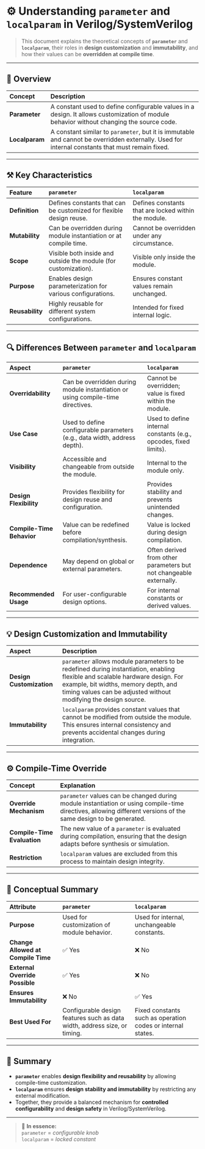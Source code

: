 # ⚙️ Understanding `parameter` and `localparam` in Verilog/SystemVerilog

> This document explains the theoretical concepts of **`parameter`** and **`localparam`**, their roles in **design customization** and **immutability**, and how their values can be **overridden at compile time**.

---

## 🧩 Overview

| Concept | Description |
|:--------|:-------------|
| **Parameter** | A constant used to define configurable values in a design. It allows customization of module behavior without changing the source code. |
| **Localparam** | A constant similar to `parameter`, but it is immutable and cannot be overridden externally. Used for internal constants that must remain fixed. |

---

## ⚒️ Key Characteristics

| Feature | `parameter` | `localparam` |
|:---------|:-------------|:--------------|
| **Definition** | Defines constants that can be customized for flexible design reuse. | Defines constants that are locked within the module. |
| **Mutability** | Can be overridden during module instantiation or at compile time. | Cannot be overridden under any circumstance. |
| **Scope** | Visible both inside and outside the module (for customization). | Visible only inside the module. |
| **Purpose** | Enables design parameterization for various configurations. | Ensures constant values remain unchanged. |
| **Reusability** | Highly reusable for different system configurations. | Intended for fixed internal logic. |

---

## 🔍 Differences Between `parameter` and `localparam`

| Aspect | `parameter` | `localparam` |
|:--------|:-------------|:--------------|
| **Overridability** | Can be overridden during module instantiation or using compile-time directives. | Cannot be overridden; value is fixed within the module. |
| **Use Case** | Used to define configurable parameters (e.g., data width, address depth). | Used to define internal constants (e.g., opcodes, fixed limits). |
| **Visibility** | Accessible and changeable from outside the module. | Internal to the module only. |
| **Design Flexibility** | Provides flexibility for design reuse and configuration. | Provides stability and prevents unintended changes. |
| **Compile-Time Behavior** | Value can be redefined before compilation/synthesis. | Value is locked during design compilation. |
| **Dependence** | May depend on global or external parameters. | Often derived from other parameters but not changeable externally. |
| **Recommended Usage** | For user-configurable design options. | For internal constants or derived values. |

---

## 💡 Design Customization and Immutability

| Aspect | Description |
|:--------|:-------------|
| **Design Customization** | `parameter` allows module parameters to be redefined during instantiation, enabling flexible and scalable hardware design. For example, bit widths, memory depth, and timing values can be adjusted without modifying the design source. |
| **Immutability** | `localparam` provides constant values that cannot be modified from outside the module. This ensures internal consistency and prevents accidental changes during integration. |

---

## ⚙️ Compile-Time Override

| Concept | Explanation |
|:--------|:-------------|
| **Override Mechanism** | `parameter` values can be changed during module instantiation or using compile-time directives, allowing different versions of the same design to be generated. |
| **Compile-Time Evaluation** | The new value of a `parameter` is evaluated during compilation, ensuring that the design adapts before synthesis or simulation. |
| **Restriction** | `localparam` values are excluded from this process to maintain design integrity. |

---

## 🧠 Conceptual Summary

| Attribute | `parameter` | `localparam` |
|:-----------|:-------------|:-------------|
| **Purpose** | Used for customization of module behavior. | Used for internal, unchangeable constants. |
| **Change Allowed at Compile Time** | ✅ Yes | ❌ No |
| **External Override Possible** | ✅ Yes | ❌ No |
| **Ensures Immutability** | ❌ No | ✅ Yes |
| **Best Used For** | Configurable design features such as data width, address size, or timing. | Fixed constants such as operation codes or internal states. |

---

## 🏁 Summary

- **`parameter`** enables **design flexibility and reusability** by allowing compile-time customization.  
- **`localparam`** ensures **design stability and immutability** by restricting any external modification.  
- Together, they provide a balanced mechanism for **controlled configurability** and **design safety** in Verilog/SystemVerilog.

---

> 🧰 **In essence:**  
> `parameter` = *configurable knob*  
> `localparam` = *locked constant*


